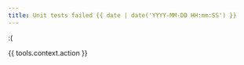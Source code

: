 ```yaml
---
title: Unit tests failed {{ date | date('YYYY-MM-DD HH:mm:SS') }}
---
```

:(

{{ tools.context.action }}
